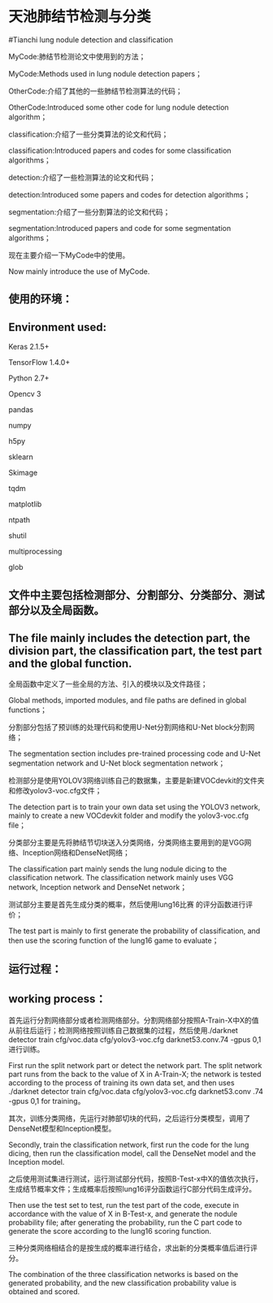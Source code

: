﻿# 天池肺结节检测与分类
#Tianchi lung nodule detection and classification

MyCode:肺结节检测论文中使用到的方法；

MyCode:Methods used in lung nodule detection papers；

OtherCode:介绍了其他的一些肺结节检测算法的代码；

OtherCode:Introduced some other code for lung nodule detection algorithm；

classification:介绍了一些分类算法的论文和代码；

classification:Introduced papers and codes for some classification algorithms；

detection:介绍了一些检测算法的论文和代码；

detection:Introduced some papers and codes for detection algorithms；

segmentation:介绍了一些分割算法的论文和代码；

segmentation:Introduced papers and code for some segmentation algorithms；

现在主要介绍一下MyCode中的使用。

Now mainly introduce the use of MyCode.

## 使用的环境：

## Environment used:

Keras 2.1.5+

TensorFlow 1.4.0+

Python 2.7+

Opencv 3

pandas

numpy

h5py

sklearn

Skimage

tqdm

matplotlib

ntpath

shutil

multiprocessing

glob

## 文件中主要包括检测部分、分割部分、分类部分、测试部分以及全局函数。

## The file mainly includes the detection part, the division part, the classification part, the test part and the global function.

全局函数中定义了一些全局的方法、引入的模块以及文件路径；

Global methods, imported modules, and file paths are defined in global functions；

分割部分包括了预训练的处理代码和使用U-Net分割网络和U-Net block分割网络；

The segmentation section includes pre-trained processing code and U-Net segmentation network and U-Net block segmentation network；

检测部分是使用YOLOV3网络训练自己的数据集，主要是新建VOCdevkit的文件夹和修改yolov3-voc.cfg文件；

The detection part is to train your own data set using the YOLOV3 network, mainly to create a new VOCdevkit folder and modify the yolov3-voc.cfg file；

分类部分主要是先将肺结节切块送入分类网络，分类网络主要用到的是VGG网络、Inception网络和DenseNet网络；

The classification part mainly sends the lung nodule dicing to the classification network. The classification network mainly uses VGG network, Inception network and DenseNet network；

测试部分主要是首先生成分类的概率，然后使用lung16比赛 的评分函数进行评价；

The test part is mainly to first generate the probability of classification, and then use the scoring function of the lung16 game to evaluate；

## 运行过程：

## working process：

首先运行分割网络部分或者检测网络部分。分割网络部分按照A-Train-X中X的值从前往后运行；检测网络按照训练自己数据集的过程，然后使用./darknet detector train cfg/voc.data cfg/yolov3-voc.cfg darknet53.conv.74 -gpus 0,1 进行训练。

First run the split network part or detect the network part. The split network part runs from the back to the value of X in A-Train-X; the network is tested according to the process of training its own data set, and then uses ./darknet detector train cfg/voc.data cfg/yolov3-voc.cfg darknet53.conv .74 -gpus 0,1 for training。

其次，训练分类网络，先运行对肺部切块的代码，之后运行分类模型，调用了DenseNet模型和Inception模型。

Secondly, train the classification network, first run the code for the lung dicing, then run the classification model, call the DenseNet model and the Inception model.

之后使用测试集进行测试，运行测试部分代码，按照B-Test-x中X的值依次执行，生成结节概率文件；生成概率后按照lung16评分函数运行C部分代码生成评分。

Then use the test set to test, run the test part of the code, execute in accordance with the value of X in B-Test-x, and generate the nodule probability file; after generating the probability, run the C part code to generate the score according to the lung16 scoring function.

三种分类网络相结合的是按生成的概率进行结合，求出新的分类概率值后进行评分。

The combination of the three classification networks is based on the generated probability, and the new classification probability value is obtained and scored.

